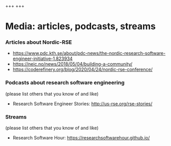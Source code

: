 +++
+++

# Media: articles, podcasts, streams


### Articles about Nordic-RSE

- <https://www.pdc.kth.se/about/pdc-news/the-nordic-research-software-engineer-initiative-1.823934>
- <https://neic.no/news/2018/05/04/building-a-community/>
- <https://coderefinery.org/blog/2020/04/24/nordic-rse-conference/>


### Podcasts about research software engineering

(please list others that you know of and like)

- Research Software Engineer Stories: <http://us-rse.org/rse-stories/>


### Streams

(please list others that you know of and like)

- Research Software Hour: <https://researchsoftwarehour.github.io/>
